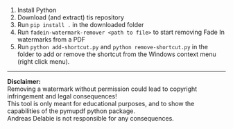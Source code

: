 1. Install Python  
2. Download (and extract) tis repository  
3. Run `pip install .` in the downloaded folder  
4. Run `fadein-watermark-remover <path to file>` to start removing Fade In watermarks from a PDF  
5. Run `python add-shortcut.py` and `python remove-shortcut.py` in the folder to add or remove the shortcut from the Windows context menu (right click menu).  
---
**Disclaimer:**  
Removing a watermark without permission could lead to copyright infringement and legal consequences!  
This tool is only meant for educational purposes, and to show the capabilities of the pymupdf python package.  
Andreas Delabie is not responsible for any consequences.  
